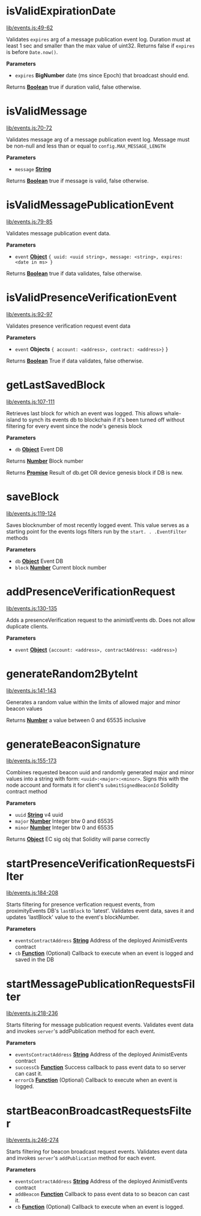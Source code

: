 <!-- Generated by documentation.js. Update this documentation by updating the source code. -->

# isValidExpirationDate

[lib/events.js:49-62](https://github.com/animist-io/whale-island/blob/825fe590ce498a769d76328d8bb1384e84d96752/lib/events.js#L49-L62 "Source code on GitHub")

Validates `expires` arg of a message publication event log. Duration must at least 1 sec and
smaller than the max value of uint32. Returns false if `expires` is before `Date.now()`.

**Parameters**

-   `expires` **BigNumber** date (ms since Epoch) that broadcast should end.

Returns **[Boolean](https://developer.mozilla.org/en-US/docs/Web/JavaScript/Reference/Global_Objects/Boolean)** true if duration valid, false otherwise.

# isValidMessage

[lib/events.js:70-72](https://github.com/animist-io/whale-island/blob/825fe590ce498a769d76328d8bb1384e84d96752/lib/events.js#L70-L72 "Source code on GitHub")

Validates message arg of a message publication event log. Message must be non-null and
less than or equal to `config.MAX_MESSAGE_LENGTH`

**Parameters**

-   `message` **[String](https://developer.mozilla.org/en-US/docs/Web/JavaScript/Reference/Global_Objects/String)** 

Returns **[Boolean](https://developer.mozilla.org/en-US/docs/Web/JavaScript/Reference/Global_Objects/Boolean)** true if message is valid, false otherwise.

# isValidMessagePublicationEvent

[lib/events.js:79-85](https://github.com/animist-io/whale-island/blob/825fe590ce498a769d76328d8bb1384e84d96752/lib/events.js#L79-L85 "Source code on GitHub")

Validates message publication event data.

**Parameters**

-   `event` **[Object](https://developer.mozilla.org/en-US/docs/Web/JavaScript/Reference/Global_Objects/Object)** `{ uuid: <uuid string>, message: <string>, expires: <date in ms> }`

Returns **[Boolean](https://developer.mozilla.org/en-US/docs/Web/JavaScript/Reference/Global_Objects/Boolean)** true if data validates, false otherwise.

# isValidPresenceVerificationEvent

[lib/events.js:92-97](https://github.com/animist-io/whale-island/blob/825fe590ce498a769d76328d8bb1384e84d96752/lib/events.js#L92-L97 "Source code on GitHub")

Validates presence verification request event data

**Parameters**

-   `event` **Objects** `{ account: <address>, contract: <address>}` }

Returns **[Boolean](https://developer.mozilla.org/en-US/docs/Web/JavaScript/Reference/Global_Objects/Boolean)** True if data validates, false otherwise.

# getLastSavedBlock

[lib/events.js:107-111](https://github.com/animist-io/whale-island/blob/825fe590ce498a769d76328d8bb1384e84d96752/lib/events.js#L107-L111 "Source code on GitHub")

Retrieves last block for which an event was logged. This allows whale-island to synch its
events db to blockchain if it's been turned off without filtering for every event since
the node's genesis block

**Parameters**

-   `db` **[Object](https://developer.mozilla.org/en-US/docs/Web/JavaScript/Reference/Global_Objects/Object)** Event DB

Returns **[Number](https://developer.mozilla.org/en-US/docs/Web/JavaScript/Reference/Global_Objects/Number)** Block number

Returns **[Promise](https://developer.mozilla.org/en-US/docs/Web/JavaScript/Reference/Global_Objects/Promise)** Result of db.get OR device genesis block if DB is new.

# saveBlock

[lib/events.js:119-124](https://github.com/animist-io/whale-island/blob/825fe590ce498a769d76328d8bb1384e84d96752/lib/events.js#L119-L124 "Source code on GitHub")

Saves blocknumber of most recently logged event. This value serves as a starting point for the
events logs filters run by the `start. . .EventFilter` methods

**Parameters**

-   `db` **[Object](https://developer.mozilla.org/en-US/docs/Web/JavaScript/Reference/Global_Objects/Object)** Event DB
-   `block` **[Number](https://developer.mozilla.org/en-US/docs/Web/JavaScript/Reference/Global_Objects/Number)** Current block number

# addPresenceVerificationRequest

[lib/events.js:130-135](https://github.com/animist-io/whale-island/blob/825fe590ce498a769d76328d8bb1384e84d96752/lib/events.js#L130-L135 "Source code on GitHub")

Adds a presenceVerification request to the animistEvents db. Does not allow duplicate clients.

**Parameters**

-   `event` **[Object](https://developer.mozilla.org/en-US/docs/Web/JavaScript/Reference/Global_Objects/Object)** `{account: <address>, contractAddress: <address>}`

# generateRandom2ByteInt

[lib/events.js:141-143](https://github.com/animist-io/whale-island/blob/825fe590ce498a769d76328d8bb1384e84d96752/lib/events.js#L141-L143 "Source code on GitHub")

Generates a random value within the limits of allowed major and minor beacon values

Returns **[Number](https://developer.mozilla.org/en-US/docs/Web/JavaScript/Reference/Global_Objects/Number)** a value between 0 and 65535 inclusive

# generateBeaconSignature

[lib/events.js:155-173](https://github.com/animist-io/whale-island/blob/825fe590ce498a769d76328d8bb1384e84d96752/lib/events.js#L155-L173 "Source code on GitHub")

Combines requested beacon uuid and randomly generated major and minor
values into a string with form: `<uuid>:<major>:<minor>`.
Signs this with the node account and formats it for
client's `submitSignedBeaconId` Solidity contract method

**Parameters**

-   `uuid` **[String](https://developer.mozilla.org/en-US/docs/Web/JavaScript/Reference/Global_Objects/String)** v4 uuid
-   `major` **[Number](https://developer.mozilla.org/en-US/docs/Web/JavaScript/Reference/Global_Objects/Number)** Integer btw 0 and 65535
-   `minor` **[Number](https://developer.mozilla.org/en-US/docs/Web/JavaScript/Reference/Global_Objects/Number)** Integer btw 0 and 65535

Returns **[Object](https://developer.mozilla.org/en-US/docs/Web/JavaScript/Reference/Global_Objects/Object)** EC sig obj that Solidity will parse correctly

# startPresenceVerificationRequestsFilter

[lib/events.js:184-208](https://github.com/animist-io/whale-island/blob/825fe590ce498a769d76328d8bb1384e84d96752/lib/events.js#L184-L208 "Source code on GitHub")

Starts filtering for presence verfication request events, from proximityEvents DB's
`lastBlock` to 'latest'. Validates event data, saves it and updates 'lastBlock' value to the
event's blockNumber.

**Parameters**

-   `eventsContractAddress` **[String](https://developer.mozilla.org/en-US/docs/Web/JavaScript/Reference/Global_Objects/String)** Address of the deployed AnimistEvents contract
-   `cb` **[Function](https://developer.mozilla.org/en-US/docs/Web/JavaScript/Reference/Statements/function)** (Optional) Callback to execute when an event is logged and saved in the DB

# startMessagePublicationRequestsFilter

[lib/events.js:218-236](https://github.com/animist-io/whale-island/blob/825fe590ce498a769d76328d8bb1384e84d96752/lib/events.js#L218-L236 "Source code on GitHub")

Starts filtering for message publication request events. Validates event data and invokes
`server`'s addPublication method for each event.

**Parameters**

-   `eventsContractAddress` **[String](https://developer.mozilla.org/en-US/docs/Web/JavaScript/Reference/Global_Objects/String)** Address of the deployed AnimistEvents contract
-   `successCb` **[Function](https://developer.mozilla.org/en-US/docs/Web/JavaScript/Reference/Statements/function)** Success callback to pass event data to so server can cast it.
-   `errorCb` **[Function](https://developer.mozilla.org/en-US/docs/Web/JavaScript/Reference/Statements/function)** (Optional) Callback to execute when an event is logged.

# startBeaconBroadcastRequestsFilter

[lib/events.js:246-274](https://github.com/animist-io/whale-island/blob/825fe590ce498a769d76328d8bb1384e84d96752/lib/events.js#L246-L274 "Source code on GitHub")

Starts filtering for beacon broadcast request events. Validates event data and invokes `server`'s
`addPublication` method for each event.

**Parameters**

-   `eventsContractAddress` **[String](https://developer.mozilla.org/en-US/docs/Web/JavaScript/Reference/Global_Objects/String)** Address of the deployed AnimistEvents contract
-   `addBeacon` **[Function](https://developer.mozilla.org/en-US/docs/Web/JavaScript/Reference/Statements/function)** Callback to pass event data to so beacon can cast it.
-   `cb` **[Function](https://developer.mozilla.org/en-US/docs/Web/JavaScript/Reference/Statements/function)** (Optional) Callback to execute when an event is logged.
